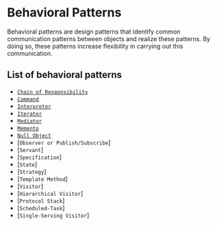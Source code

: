 Behavioral Patterns
===================

Behavioral patterns are design patterns that identify common communication patterns between objects and realize these patterns. By doing so, these patterns increase flexibility in carrying out this communication.

List of behavioral patterns
---------------------------

* [`Chain of Responsibility`](chainofresponsibility)
* [`Command`](command)
* [`Interpreter`](interpreter)
* [`Iterator`](iterator)
* [`Mediator`](mediator)
* [`Memento`](memento)
* [`Null Object`](nullobject)
* [`Observer or Publish/Subscribe`]
* [`Servant`]
* [`Specification`]
* [`State`]
* [`Strategy`]
* [`Template Method`]
* [`Visitor`]
* [`Hierarchical Visitor`]
* [`Protocol Stack`]
* [`Scheduled-Task`]
* [`Single-Serving Visitor`]